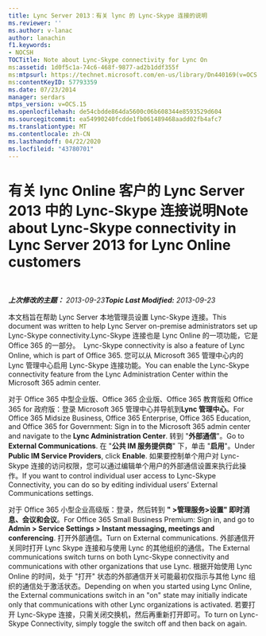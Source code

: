 ```yaml
---
title: Lync Server 2013：有关 lync 的 Lync-Skype 连接的说明
ms.reviewer: ''
ms.author: v-lanac
author: lanachin
f1.keywords:
- NOCSH
TOCTitle: Note about Lync-Skype connectivity for Lync On
ms:assetid: 1d0f5c1a-74c6-468f-9877-ad2b1ddf355f
ms:mtpsurl: https://technet.microsoft.com/en-us/library/Dn440169(v=OCS.15)
ms:contentKeyID: 57793359
ms.date: 07/23/2014
manager: serdars
mtps_version: v=OCS.15
ms.openlocfilehash: de54cbdde864da5600c06b608344e8593529d604
ms.sourcegitcommit: ea54990240fcdde1fb061489468aadd02fb4afc7
ms.translationtype: MT
ms.contentlocale: zh-CN
ms.lasthandoff: 04/22/2020
ms.locfileid: "43780701"
---
```

<div data-xmlns="http://www.w3.org/1999/xhtml">

<div class="topic" data-xmlns="http://www.w3.org/1999/xhtml" data-msxsl="urn:schemas-microsoft-com:xslt" data-cs="https://msdn.microsoft.com/">

<div data-asp="https://msdn2.microsoft.com/asp">

# <a name="note-about-lync-skype-connectivity-in-lync-server-2013-for-lync-online-customers"></a><span data-ttu-id="88820-102">有关 lync Online 客户的 Lync Server 2013 中的 Lync-Skype 连接说明</span><span class="sxs-lookup"><span data-stu-id="88820-102">Note about Lync-Skype connectivity in Lync Server 2013 for Lync Online customers</span></span>

</div>

<div id="mainSection">

<div id="mainBody">

<span> </span>

<span data-ttu-id="88820-103">_**上次修改的主题：** 2013-09-23_</span><span class="sxs-lookup"><span data-stu-id="88820-103">_**Topic Last Modified:** 2013-09-23_</span></span>

<span data-ttu-id="88820-104">本文档旨在帮助 Lync Server 本地管理员设置 Lync-Skype 连接。</span><span class="sxs-lookup"><span data-stu-id="88820-104">This document was written to help Lync Server on-premise administrators set up Lync-Skype connectivity.</span></span><span data-ttu-id="88820-105">Lync-Skype 连接也是 Lync Online 的一项功能，它是 Office 365 的一部分。</span><span class="sxs-lookup"><span data-stu-id="88820-105">  Lync-Skype connectivity is also a feature of Lync Online, which is part of Office 365.</span></span> <span data-ttu-id="88820-106">您可以从 Microsoft 365 管理中心内的 Lync 管理中心启用 Lync-Skype 连接功能。</span><span class="sxs-lookup"><span data-stu-id="88820-106">You can enable the Lync-Skype connectivity feature from the Lync Administration Center within the Microsoft 365 admin center.</span></span>

<span data-ttu-id="88820-107">对于 Office 365 中型企业版、Office 365 企业版、Office 365 教育版和 Office 365 for 政府版：登录 Microsoft 365 管理中心并导航到**Lync 管理中心**。</span><span class="sxs-lookup"><span data-stu-id="88820-107">For Office 365 Midsize Business, Office 365 Enterprise, Office 365 Education, and Office 365 for Government: Sign in to the Microsoft 365 admin center and navigate to the **Lync Administration Center**.</span></span> <span data-ttu-id="88820-108">转到 "**外部通信**"。</span><span class="sxs-lookup"><span data-stu-id="88820-108">Go to **External Communications**.</span></span> <span data-ttu-id="88820-109">在 "**公共 IM 服务提供商**" 下，单击 "**启用**"。</span><span class="sxs-lookup"><span data-stu-id="88820-109">Under **Public IM Service Providers**, click **Enable**.</span></span> <span data-ttu-id="88820-110">如果要控制单个用户对 Lync-Skype 连接的访问权限，您可以通过编辑单个用户的外部通信设置来执行此操作。</span><span class="sxs-lookup"><span data-stu-id="88820-110">If you want to control individual user access to Lync-Skype Connectivity, you can do so by editing individual users’ External Communications settings.</span></span>

<span data-ttu-id="88820-111">对于 Office 365 小型企业高级版：登录，然后转到 **" \>管理服务\>设置" 即时消息、会议和会议**。</span><span class="sxs-lookup"><span data-stu-id="88820-111">For Office 365 Small Business Premium: Sign in, and go to **Admin \> Service Settings \> Instant messaging, meetings and conferencing**.</span></span> <span data-ttu-id="88820-112">打开外部通信。</span><span class="sxs-lookup"><span data-stu-id="88820-112">Turn on External communications.</span></span> <span data-ttu-id="88820-113">外部通信开关同时打开 Lync Skype 连接和与使用 Lync 的其他组织的通信。</span><span class="sxs-lookup"><span data-stu-id="88820-113">The External communications switch turns on both Lync-Skype connectivity and communications with other organizations that use Lync.</span></span> <span data-ttu-id="88820-114">根据开始使用 Lync Online 的时间，处于 "打开" 状态的外部通信开关可能最初仅指示与其他 Lync 组织的通信处于激活状态。</span><span class="sxs-lookup"><span data-stu-id="88820-114">Depending on when you started using Lync Online, the External communications switch in an "on" state may initially indicate only that communications with other Lync organizations is activated.</span></span> <span data-ttu-id="88820-115">若要打开 Lync-Skype 连接，只需关闭交换机，然后再重新打开即可。</span><span class="sxs-lookup"><span data-stu-id="88820-115">To turn on Lync-Skype Connectivity, simply toggle the switch off and then back on again.</span></span>

</div>

<span> </span>

</div>

</div>

</div>

